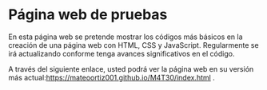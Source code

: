 # Página web de pruebas
En esta página web se pretende mostrar los códigos más básicos en la creación de una página web con HTML, CSS y JavaScript. Regularmente se irá actualizando conforme tenga avances significativos en el código.

A través del siguiente enlace, usted podrá ver la página web en su versión más actual:https://mateoortiz001.github.io/M4T30/index.html .


